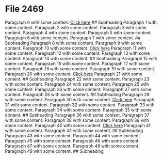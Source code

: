 # File 2469

Paragraph 0 with some content. [Click here](https://example.com) ## Subheading
Paragraph 1 with some content. Paragraph 2 with some content. Paragraph 3 with some content. Paragraph 4 with some content. Paragraph 5 with some content. Paragraph 6 with some content. Paragraph 7 with some content. ## Subheading
Paragraph 8 with some content. Paragraph 9 with some content. Paragraph 10 with some content. [Click here](https://example.com) Paragraph 11 with some content. Paragraph 12 with some content. Paragraph 13 with some content. Paragraph 14 with some content. ## Subheading
Paragraph 15 with some content. Paragraph 16 with some content. Paragraph 17 with some content. Paragraph 18 with some content. Paragraph 19 with some content. Paragraph 20 with some content. [Click here](https://example.com) Paragraph 21 with some content. ## Subheading
Paragraph 22 with some content. Paragraph 23 with some content. Paragraph 24 with some content. Paragraph 25 with some content. Paragraph 26 with some content. Paragraph 27 with some content. Paragraph 28 with some content. ## Subheading
Paragraph 29 with some content. Paragraph 30 with some content. [Click here](https://example.com) Paragraph 31 with some content. Paragraph 32 with some content. Paragraph 33 with some content. Paragraph 34 with some content. Paragraph 35 with some content. ## Subheading
Paragraph 36 with some content. Paragraph 37 with some content. Paragraph 38 with some content. Paragraph 39 with some content. Paragraph 40 with some content. [Click here](https://example.com) Paragraph 41 with some content. Paragraph 42 with some content. ## Subheading
Paragraph 43 with some content. Paragraph 44 with some content. Paragraph 45 with some content. Paragraph 46 with some content. Paragraph 47 with some content. Paragraph 48 with some content. Paragraph 49 with some content. ## Subheading
